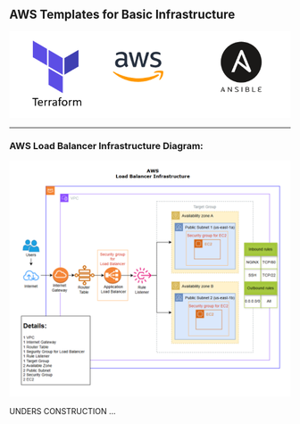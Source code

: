 ## AWS Templates for Basic Infrastructure

<p align="center">
  <img src="../readme-img/logos.png" alt="logos" />
</p>

<hr>

### AWS Load Balancer Infrastructure Diagram:

<p align="center">
  <img src="../readme-img/aws-load-balancer-infra-diagram.png" alt="load-balancer" />
</p>

UNDERS CONSTRUCTION ...
